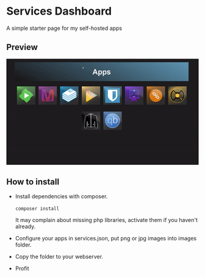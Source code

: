 # Services Dashboard

A simple starter page for my self-hosted apps

## Preview
![](.github/preview-gif.gif)

## How to install

- Install dependencies with composer.

  `composer install`

  It may complain about missing php libraries, activate them if you haven't already.

- Configure your apps in services.json, put png or jpg images into images folder.

- Copy the folder to your webserver.

- Profit
